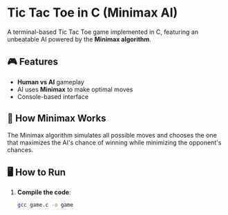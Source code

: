 # Tic Tac Toe in C (Minimax AI)

A terminal-based Tic Tac Toe game implemented in C, featuring an unbeatable AI powered by the **Minimax algorithm**.

## 🎮 Features
- **Human vs AI** gameplay
- AI uses **Minimax** to make optimal moves
- Console-based interface

## 🧠 How Minimax Works
The Minimax algorithm simulates all possible moves and chooses the one that maximizes the AI's chance of winning while minimizing the opponent's chances.

## 🖥️ How to Run
1. **Compile the code**:
   ```bash
   gcc game.c -o game
